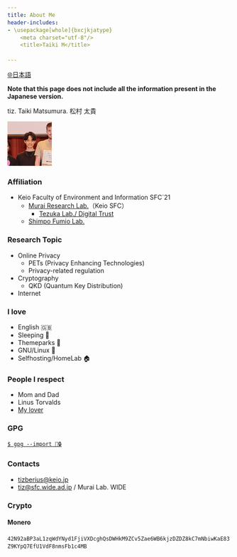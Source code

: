 ```yaml
---
title: About Me
header-includes:
- \usepackage[whole]{bxcjkjatype}
	<meta charset="utf-8"/>
	<title>Taiki M</title>

---
```

 [🌐日本語](../index.html)

**Note that this page does not include all the information present in the Japanese version.**

tiz. Taiki Matsumura. 松村 太貴


<img src="../img/me.jpg" alt="A picture of myself" title="my pic" height="100"/>

### Affiliation
- Keio Faculty of Environment and Information SFC`21
	- [Murai Research Lab.](https://rg.sfc.keio.ac.jp)（Keio SFC）
		- [Tezuka Lab./ Digital Trust](https://d-trust.sfc.wide.ad.jp/)
	- [Shimpo Fumio Lab.](https://www.sfc.keio.ac.jp/faculty_profile/list/PM/fumio-shimpo.html)

### Research Topic
- Online Privacy
	- PETs (Privacy Enhancing Technologies)
	- Privacy-related regulation
- Cryptography
	- QKD (Quantum Key Distribution)
- Internet

### I love
- English 🇬🇧
- Sleeping 🛌 
- Themeparks 🎡
- GNU/Linux 🐧
- Selfhosting/HomeLab 🏠

### People I respect
- Mom and Dad
- Linus Torvalds
- [My lover](sk.html)

### GPG
[```$ gpg --import 🔑🔒```](../files/tiz.gpg)

### Contacts
- <tizberius@keio.jp>
- <tiz@sfc.wide.ad.jp> / Murai Lab. WIDE

### Crypto 
#### Monero
`42N92aBP3aL1zqWdYNyd1FjiVXDcghQsDWHkM9ZCv5Zae6WB6kjzDZDZ8kC7mNbiwKaE83Z9KYpQ7EfU1VdF8nmsFb1c4MB`

